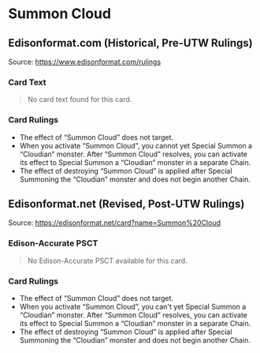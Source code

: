 # Summon Cloud

## Edisonformat.com (Historical, Pre-UTW Rulings)

Source: https://www.edisonformat.com/rulings

### Card Text

> No card text found for this card.

### Card Rulings

*   The effect of “Summon Cloud” does not target.
*   When you activate “Summon Cloud”, you cannot yet Special Summon a “Cloudian” monster. After “Summon Cloud” resolves, you can activate its effect to Special Summon a “Cloudian” monster in a separate Chain.
*   The effect of destroying “Summon Cloud” is applied after Special Summoning the “Cloudian” monster and does not begin another Chain.

## Edisonformat.net (Revised, Post-UTW Rulings)

Source: https://edisonformat.net/card?name=Summon%20Cloud

### Edison-Accurate PSCT

> No Edison-Accurate PSCT available for this card.

### Card Rulings

*   The effect of “Summon Cloud” does not target.
*   When you activate “Summon Cloud”, you can't yet Special Summon a “Cloudian” monster. After “Summon Cloud” resolves, you can activate its effect to Special Summon a “Cloudian” monster in a separate Chain.
*   The effect of destroying “Summon Cloud” is applied after Special Summoning the “Cloudian” monster and does not begin another Chain.
            